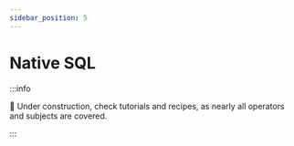 ```yaml
---
sidebar_position: 5
---
```


# Native SQL

:::info

:construction: Under construction, check tutorials and recipes, as nearly all operators and subjects are covered.

:::
